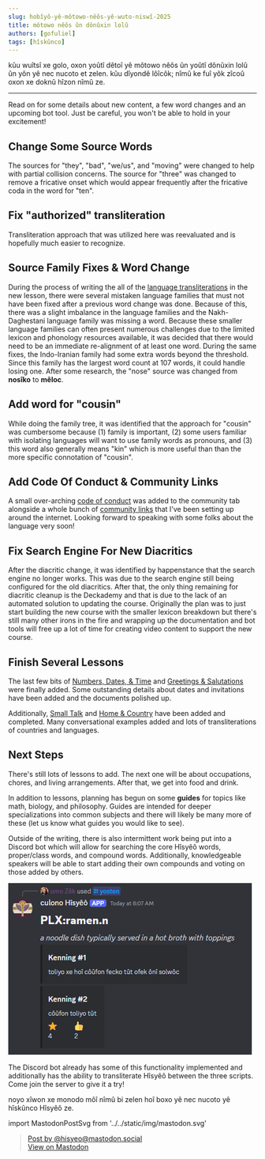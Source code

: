 ```yaml
---
slug: hobîyô-yê-môtowo-nêôs-yê-wuto-niswî-2025
title: môtowo nêôs ûn dônûxin lolû
authors: [gofuliel]
tags: [hîskûnco]
---
```


kûu wuîtsî xe golo, oxon yoûtî dêtoî yê môtowo nêôs ûn yoûtî dônûxin lolû ûn yôn
yê nec nucoto et zelen. kûu dîyondê lôîcôk; nîmû ke fuî yôk zîcoû oxon xe
doknû hîzon nîmû ze.

---

Read on for some details about new content, a few word changes and an upcoming
bot tool. Just be careful, you won't be able to hold in your excitement!

<!-- truncate -->

## Change Some Source Words

The sources for "they", "bad", "we/us", and "moving" were changed to help with
partial collision concerns. The source for "three" was changed to remove a
fricative onset which would appear frequently after the fricative coda in the
word for "ten".

## Fix "authorized" transliteration

Transliteration approach that was utilized here was reevaluated and is hopefully
much easier to recognize.

## Source Family Fixes & Word Change

During the process of writing the all of the [language
transliterations](/docs/lessons/home-and-country#languages) in the new lesson,
there were several mistaken language families that must not have been fixed
after a previous word change was done. Because of this, there was a slight
imbalance in the language families and the Nakh-Daghestani language family was
missing a word. Because these smaller language families can often present
numerous challenges due to the limited lexicon and phonology resources
available, it was decided that there would need to be an immediate re-alignment
of at least one word. During the same fixes, the Indo-Iranian family had some
extra words beyond the threshold. Since this family has the largest word count
at 107 words, it could handle losing one. After some research, the "nose" source
was changed from **nosîko** to **mêloc**.

## Add word for "cousin"

While doing the family tree, it was identified that the approach for "cousin"
was cumbersome because (1) family is important, (2) some users familiar with
isolating languages will want to use family words as pronouns, and (3) this word
also generally means "kin" which is more useful than than the more specific
connotation of "cousin".

## Add Code Of Conduct & Community Links

A small over-arching [code of conduct](/docs/community#expectations) was added
to the community tab alongside a whole bunch of [community
links](/docs/community#how-can-i-join-the-community) that I've been setting up
around the internet. Looking forward to speaking with some folks about the
language very soon!

## Fix Search Engine For New Diacritics

After the diacritic change, it was identified by happenstance that the search
engine no longer works. This was due to the search engine still being configured
for the old diacritics. After that, the only thing remaining for diacritic
cleanup is the Deckademy and that is due to the lack of an automated solution to
updating the course. Originally the plan was to just start building the new
course with the smaller lexicon breakdown but there's still many other irons in
the fire and wrapping up the documentation and bot tools will free up a lot of
time for creating video content to support the new course.

## Finish Several Lessons

The last few bits of [Numbers, Dates, & Time](/docs/lessons/numbers-dates-time)
and [Greetings & Salutations](/docs/lessons/greetings-salutations) were finally
added. Some outstanding details about dates and invitations have been added and
the documents polished up. 

Additionally, [Small Talk](/docs/lessons/small-talk) and [Home &
Country](/docs/lessons/home-and-country) have been added and completed. Many
conversational examples added and lots of transliterations of countries and
languages.

## Next Steps

There's still lots of lessons to add. The next one will be about occupations,
chores, and living arrangements. After that, we get into food and drink.

In addition to lessons, planning has begun on some **guides** for topics like
math, biology, and philosophy. Guides are intended for deeper specializations
into common subjects and there will likely be many more of these (let us know
what guides you would like to see).

Outside of the writing, there is also intermittent work being put into a Discord
bot which will allow for searching the core Hîsyêô words, proper/class words,
and compound words. Additionally, knowledgeable speakers will be able to start
adding their own compounds and voting on those added by others.

![toswîl yê yôn onô fos li dukwêlit ofek dûi numûno yê lolû zomo](./kenning_example.png)

The Discord bot already has some of this functionality implemented and
additionally has the ability to transliterate Hîsyêô between the three scripts.
Come join the server to give it a try!

noyo xîwon xe monodo môî nîmû bi zelen hoî boxo yê nec nucoto yê hîskûnco Hîsyêô ze.

import MastodonPostSvg from '../../static/img/mastodon.svg'

<blockquote class="mastodon-embed"
            data-embed-url="https://mastodon.social/@hisyeo/114215391370015766/embed"
            style={{
                background: "#FCF8FF",
                borderRadius: "8px", border: "1px solid #C9C4DA", margin: 0,
                maxWidth: "540px", minWidth: "270px", overflow: "hidden", padding: 0}}>
    <a href="https://mastodon.social/@hisyeo/114215391370015766"
       target="_blank"
       style={{
            alignItems: "center",
            color: "#1C1A25",
            display: "flex",
            flexDirection: "column",
            fontFamily: "system-ui, -apple-system, BlinkMacSystemFont, 'Segoe UI', Oxygen, Ubuntu, Cantarell, 'Fira Sans', 'Droid Sans', 'Helvetica Neue', Roboto, sans-serif",
            fontSize: "14px",
            justifyContent: "center", "letter-spacing": "0.25px", "line-height": "20px", "padding": "24px", "text-decoration": "none"}}>
        <MastodonPostSvg />
        <div style={{color: "#787588", marginTop: "16px"}}>Post by @hisyeo@mastodon.social</div>
        <div style={{fontWeight: 500}}>View on Mastodon</div>
    </a>
</blockquote>
<script data-allowed-prefixes="https://mastodon.social/" async src="https://mastodon.social/embed.js"></script>